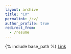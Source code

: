 ```yaml
---
layout: archive
title: "CV"
permalink: /cv/
author_profile: true
redirect_from:
  - /resume
---
```


{% include base_path %}
[Link](https://liangqiong.github.io/Liangqiong_resume_2025_updated.pdf)

